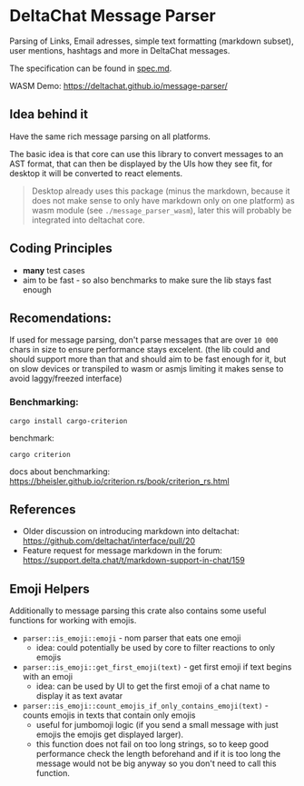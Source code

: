 # DeltaChat Message Parser

Parsing of Links, Email adresses, simple text formatting (markdown subset), user mentions, hashtags and more in DeltaChat messages.

The specification can be found in [spec.md](./spec.md).

WASM Demo: <https://deltachat.github.io/message-parser/>

## Idea behind it

Have the same rich message parsing on all platforms.

The basic idea is that core can use this library to convert messages to an AST format,
that can then be displayed by the UIs how they see fit, for desktop it will be converted to react elements.

> Desktop already uses this package (minus the markdown, because it does not make sense to only have markdown only on one platform) as wasm module (see `./message_parser_wasm`), later this will probably be integrated into deltachat core.

## Coding Principles

- **many** test cases
- aim to be fast - so also benchmarks to make sure the lib stays fast enough

## Recomendations:

If used for message parsing, don't parse messages that are over `10 000` chars in size to ensure performance stays excelent. (the lib could and should support more than that and should aim to be fast enough for it, but on slow devices or transpiled to wasm or asmjs limiting it makes sense to avoid laggy/freezed interface)

### Benchmarking:

```
cargo install cargo-criterion
```

benchmark:

```
cargo criterion
```

docs about benchmarking: https://bheisler.github.io/criterion.rs/book/criterion_rs.html

## References

- Older discussion on introducing markdown into deltachat: https://github.com/deltachat/interface/pull/20
- Feature request for message markdown in the forum: https://support.delta.chat/t/markdown-support-in-chat/159


## Emoji Helpers

Additionally to message parsing this crate also contains some useful functions for working with emojis.

- `parser::is_emoji::emoji` - nom parser that eats one emoji
    - idea: could potentially be used by core to filter reactions to only emojis
- `parser::is_emoji::get_first_emoji(text)` - get first emoji if text begins with an emoji
    - idea: can be used by UI to get the first emoji of a chat name to display it as text avatar
- `parser::is_emoji::count_emojis_if_only_contains_emoji(text)` - counts emojis in texts that contain only emojis
    - useful for jumbomoji logic (if you send a small message with just emojis the emojis get displayed larger).
    - this function does not fail on too long strings, so to keep good performance check the length beforehand and if it is too long the message would not be big anyway so you don't need to call this function.
